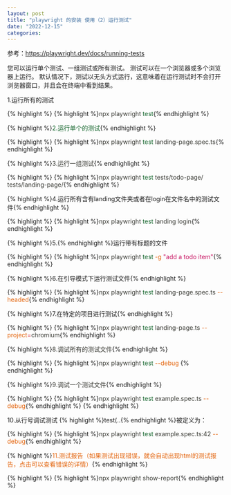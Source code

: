 ```yaml
---
layout: post
title: "playwright 的安装 使用（2）运行测试"
date: "2022-12-15"
categories: 
---
```

<p>参考：<a href="https://playwright.dev/docs/running-tests">https://playwright.dev/docs/running-tests</a></p>

<p>您可以运行单个测试、一组测试或所有测试。 测试可以在一个浏览器或多个浏览器上运行。 默认情况下，测试以无头方式运行，这意味着在运行测试时不会打开浏览器窗口，并且会在终端中看到结果。</p>

<p>1.运行所有的测试</p>

{% highlight %}
{% highlight %}<span style="color:#393a34">npx playwright <span style="color:#116329">test</span></span>{% endhighlight %}

<p>{% highlight %}<span style="color:#393a34"><span style="color:#116329">2.运行单个的测试</span></span>{% endhighlight %}</p>

{% highlight %}
{% highlight %}<span style="color:#393a34">npx playwright <span style="color:#116329">test</span> landing-page.spec.ts</span>{% endhighlight %}

<p>{% highlight %}<span style="color:#393a34">3.运行一组测试</span>{% endhighlight %}</p>

{% highlight %}
{% highlight %}<span style="color:#393a34">npx playwright <span style="color:#116329">test</span> tests/todo-page/ tests/landing-page/</span>{% endhighlight %}

<p>{% highlight %}4.运行所有含有landing文件夹或者在login在文件名中的测试文件{% endhighlight %}</p>

{% highlight %}
{% highlight %}<span style="color:#393a34">npx playwright <span style="color:#116329">test</span> landing login</span>{% endhighlight %}

<p>{% highlight %}5.{% endhighlight %}运行带有标题的文件</p>

{% highlight %}
{% highlight %}<span style="color:#393a34">npx playwright <span style="color:#116329">test</span> <span style="color:#e36209">-g</span> <span style="color:#c6105f">&quot;add a todo item&quot;</span></span>{% endhighlight %}

<p>{% highlight %}6.在引导模式下运行测试文件{% endhighlight %}</p>

{% highlight %}
{% highlight %}<span style="color:#393a34">npx playwright <span style="color:#116329">test</span> landing-page.spec.ts <span style="color:#e36209">--headed</span></span>{% endhighlight %}

<p>{% highlight %}7.在特定的项目进行测试{% endhighlight %}</p>

{% highlight %}
{% highlight %}<span style="color:#393a34">npx playwright <span style="color:#116329">test</span> landing-page.ts <span style="color:#e36209">--project</span><span style="color:#d73a49">=</span>chromium</span>{% endhighlight %}

<p>{% highlight %}<span style="color:#393a34">8.调试所有的测试文件</span>{% endhighlight %}</p>

{% highlight %}
{% highlight %}<span style="color:#393a34">npx playwright <span style="color:#116329">test</span> <span style="color:#e36209">--debug</span>
</span>{% endhighlight %}

<p>{% highlight %}<span style="color:#393a34">9.调试一个测试文件</span>{% endhighlight %}</p>

{% highlight %}
{% highlight %}<span style="color:#393a34">npx playwright <span style="color:#116329">test</span> example.spec.ts <span style="color:#e36209">--debug</span></span>{% endhighlight %}
{% endhighlight %}

<p>10.从行号调试测试 {% highlight %}test(..{% endhighlight %}被定义为：</p>

{% highlight %}
{% highlight %}<span style="color:#393a34">npx playwright <span style="color:#116329">test</span> example.spec.ts:42 <span style="color:#e36209">--debug</span></span>{% endhighlight %}

<p>{% highlight %}<span style="color:#393a34"><span style="color:#e36209">11.测试报告（如果测试出现错误，就会自动出现html的测试报告，点击可以查看错误的详情）</span></span>{% endhighlight %}</p>

{% highlight %}
{% highlight %}<span style="color:#393a34">npx playwright show-report</span>{% endhighlight %}

